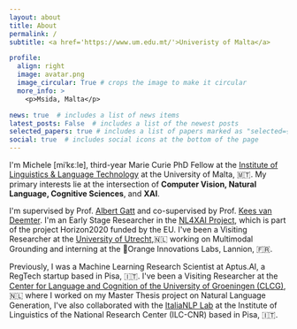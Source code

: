 ```yaml
---
layout: about
title: About
permalink: /
subtitle: <a href='https://www.um.edu.mt/'>Univeristy of Malta</a>

profile:
  align: right
  image: avatar.png
  image_circular: True # crops the image to make it circular
  more_info: >
    <p>Msida, Malta</p>

news: true  # includes a list of news items
latest_posts: False  # includes a list of the newest posts
selected_papers: true # includes a list of papers marked as "selected={true}"
social: true  # includes social icons at the bottom of the page
---
```


I'm Michele [miˈkɛːle], third-year Marie Curie PhD Fellow at the [Institute of Linguistics & Language Technology](https://www.um.edu.mt/linguistics/) at the University of Malta, 🇲🇹. My primary interests lie at the intersection of **Computer Vision, Natural Language, Cognitive Sciences**, and **XAI**.

I'm supervised by Prof. [Albert Gatt](https://albertgatt.github.io/) and co-supervised by Prof. [Kees van Deemter](https://www.uu.nl/staff/CJvanDeemter). I'm an Early Stage Researcher in the [NL4XAI Project](https://nl4xai.eu/), which is part of the project Horizon2020 funded by the EU. I've been a Visiting Researcher at the [University of Utrecht](https://www.uu.nl/en),🇳🇱 working on Multimodal Grounding and interning at the 🍊Orange Innovations Labs, Lannion, 🇫🇷.

Previously, I was a Machine Learning Research Scientist at Aptus.AI, a RegTech startup based in Pisa, 🇮🇹. I've been a Visiting Researcher at the [Center for Language and Cognition of the University of Groeningen (CLCG)](https://www.rug.nl/research/clcg/?lang=en), 🇳🇱  where I worked on my Master Thesis project on Natural Language Generation, I've also collaborated with the [ItaliaNLP Lab](http://www.italianlp.it/) at the Institute of Linguistics of the National Research Center (ILC-CNR) based in Pisa, 🇮🇹.